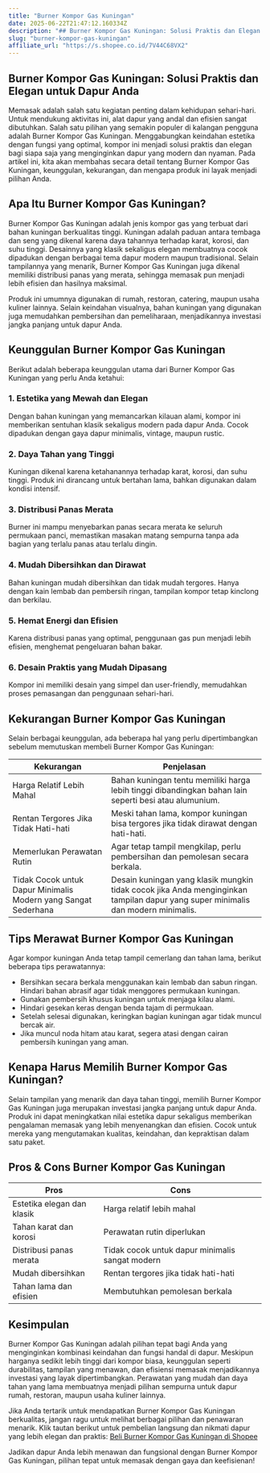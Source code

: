 ```yaml
---
title: "Burner Kompor Gas Kuningan"
date: 2025-06-22T21:47:12.160334Z
description: "## Burner Kompor Gas Kuningan: Solusi Praktis dan Elegan untuk Dapur Anda..."
slug: "burner-kompor-gas-kuningan"
affiliate_url: "https://s.shopee.co.id/7V44C68VX2"
---
```

## Burner Kompor Gas Kuningan: Solusi Praktis dan Elegan untuk Dapur Anda

Memasak adalah salah satu kegiatan penting dalam kehidupan sehari-hari. Untuk mendukung aktivitas ini, alat dapur yang andal dan efisien sangat dibutuhkan. Salah satu pilihan yang semakin populer di kalangan pengguna adalah Burner Kompor Gas Kuningan. Menggabungkan keindahan estetika dengan fungsi yang optimal, kompor ini menjadi solusi praktis dan elegan bagi siapa saja yang menginginkan dapur yang modern dan nyaman. Pada artikel ini, kita akan membahas secara detail tentang Burner Kompor Gas Kuningan, keunggulan, kekurangan, dan mengapa produk ini layak menjadi pilihan Anda.

## Apa Itu Burner Kompor Gas Kuningan?

Burner Kompor Gas Kuningan adalah jenis kompor gas yang terbuat dari bahan kuningan berkualitas tinggi. Kuningan adalah paduan antara tembaga dan seng yang dikenal karena daya tahannya terhadap karat, korosi, dan suhu tinggi. Desainnya yang klasik sekaligus elegan membuatnya cocok dipadukan dengan berbagai tema dapur modern maupun tradisional. Selain tampilannya yang menarik, Burner Kompor Gas Kuningan juga dikenal memiliki distribusi panas yang merata, sehingga memasak pun menjadi lebih efisien dan hasilnya maksimal.

Produk ini umumnya digunakan di rumah, restoran, catering, maupun usaha kuliner lainnya. Selain keindahan visualnya, bahan kuningan yang digunakan juga memudahkan pembersihan dan pemeliharaan, menjadikannya investasi jangka panjang untuk dapur Anda.

## Keunggulan Burner Kompor Gas Kuningan

Berikut adalah beberapa keunggulan utama dari Burner Kompor Gas Kuningan yang perlu Anda ketahui:

### 1. Estetika yang Mewah dan Elegan

Dengan bahan kuningan yang memancarkan kilauan alami, kompor ini memberikan sentuhan klasik sekaligus modern pada dapur Anda. Cocok dipadukan dengan gaya dapur minimalis, vintage, maupun rustic.

### 2. Daya Tahan yang Tinggi

Kuningan dikenal karena ketahanannya terhadap karat, korosi, dan suhu tinggi. Produk ini dirancang untuk bertahan lama, bahkan digunakan dalam kondisi intensif.

### 3. Distribusi Panas Merata

Burner ini mampu menyebarkan panas secara merata ke seluruh permukaan panci, memastikan masakan matang sempurna tanpa ada bagian yang terlalu panas atau terlalu dingin.

### 4. Mudah Dibersihkan dan Dirawat

Bahan kuningan mudah dibersihkan dan tidak mudah tergores. Hanya dengan kain lembab dan pembersih ringan, tampilan kompor tetap kinclong dan berkilau.

### 5. Hemat Energi dan Efisien

Karena distribusi panas yang optimal, penggunaan gas pun menjadi lebih efisien, menghemat pengeluaran bahan bakar.

### 6. Desain Praktis yang Mudah Dipasang

Kompor ini memiliki desain yang simpel dan user-friendly, memudahkan proses pemasangan dan penggunaan sehari-hari.

## Kekurangan Burner Kompor Gas Kuningan

Selain berbagai keunggulan, ada beberapa hal yang perlu dipertimbangkan sebelum memutuskan membeli Burner Kompor Gas Kuningan:

| Kekurangan | Penjelasan |
|--------------|------------|
| Harga Relatif Lebih Mahal | Bahan kuningan tentu memiliki harga lebih tinggi dibandingkan bahan lain seperti besi atau alumunium. |
| Rentan Tergores Jika Tidak Hati-hati | Meski tahan lama, kompor kuningan bisa tergores jika tidak dirawat dengan hati-hati. |
| Memerlukan Perawatan Rutin | Agar tetap tampil mengkilap, perlu pembersihan dan pemolesan secara berkala. |
| Tidak Cocok untuk Dapur Minimalis Modern yang Sangat Sederhana | Desain kuningan yang klasik mungkin tidak cocok jika Anda menginginkan tampilan dapur yang super minimalis dan modern minimalis. |

## Tips Merawat Burner Kompor Gas Kuningan

Agar kompor kuningan Anda tetap tampil cemerlang dan tahan lama, berikut beberapa tips perawatannya:

- Bersihkan secara berkala menggunakan kain lembab dan sabun ringan. Hindari bahan abrasif agar tidak menggores permukaan kuningan.
- Gunakan pembersih khusus kuningan untuk menjaga kilau alami.
- Hindari gesekan keras dengan benda tajam di permukaan.
- Setelah selesai digunakan, keringkan bagian kuningan agar tidak muncul bercak air.
- Jika muncul noda hitam atau karat, segera atasi dengan cairan pembersih kuningan yang aman.

## Kenapa Harus Memilih Burner Kompor Gas Kuningan?

Selain tampilan yang menarik dan daya tahan tinggi, memilih Burner Kompor Gas Kuningan juga merupakan investasi jangka panjang untuk dapur Anda. Produk ini dapat meningkatkan nilai estetika dapur sekaligus memberikan pengalaman memasak yang lebih menyenangkan dan efisien. Cocok untuk mereka yang mengutamakan kualitas, keindahan, dan kepraktisan dalam satu paket.

## Pros & Cons Burner Kompor Gas Kuningan

| **Pros** | **Cons** |
|------------|------------|
| Estetika elegan dan klasik | Harga relatif lebih mahal |
| Tahan karat dan korosi | Perawatan rutin diperlukan |
| Distribusi panas merata | Tidak cocok untuk dapur minimalis sangat modern |
| Mudah dibersihkan | Rentan tergores jika tidak hati-hati |
| Tahan lama dan efisien | Membutuhkan pemolesan berkala |

## Kesimpulan

Burner Kompor Gas Kuningan adalah pilihan tepat bagi Anda yang menginginkan kombinasi keindahan dan fungsi handal di dapur. Meskipun harganya sedikit lebih tinggi dari kompor biasa, keunggulan seperti durabilitas, tampilan yang menawan, dan efisiensi memasak menjadikannya investasi yang layak dipertimbangkan. Perawatan yang mudah dan daya tahan yang lama membuatnya menjadi pilihan sempurna untuk dapur rumah, restoran, maupun usaha kuliner lainnya.

Jika Anda tertarik untuk mendapatkan Burner Kompor Gas Kuningan berkualitas, jangan ragu untuk melihat berbagai pilihan dan penawaran menarik. Klik tautan berikut untuk pembelian langsung dan nikmati dapur yang lebih elegan dan praktis: [Beli Burner Kompor Gas Kuningan di Shopee](https://s.shopee.co.id/7V44C68VX2)

Jadikan dapur Anda lebih menawan dan fungsional dengan Burner Kompor Gas Kuningan, pilihan tepat untuk memasak dengan gaya dan keefisienan!